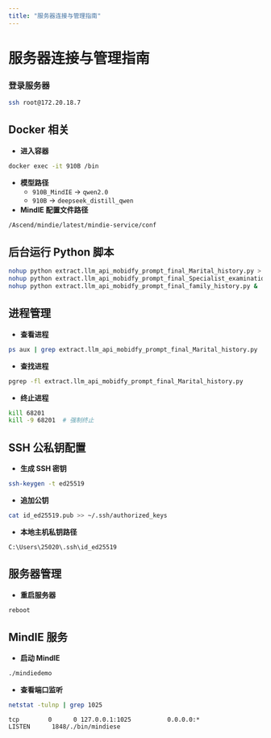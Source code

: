 ```yaml
---
title: "服务器连接与管理指南"
---
```


# 服务器连接与管理指南


### **登录服务器**
```bash
ssh root@172.20.18.7
```

## **Docker 相关**
- **进入容器**
```bash
docker exec -it 910B /bin
```
- **模型路径**
    - `910B_MindIE` → `qwen2.0`
    - `910B` → `deepseek_distill_qwen`
- **MindIE 配置文件路径**
```bash
/Ascend/mindie/latest/mindie-service/conf
```

## **后台运行 Python 脚本**
```bash
nohup python extract.llm_api_mobidfy_prompt_final_Marital_history.py > output.log 2>&1 &
nohup python extract.llm_api_mobidfy_prompt_final_Specialist_examination.py > output.log 2>&1 &
nohup python extract.llm_api_mobidfy_prompt_final_family_history.py &
```

## **进程管理**
- **查看进程**
```bash
ps aux | grep extract.llm_api_mobidfy_prompt_final_Marital_history.py
```
- **查找进程**
```bash
pgrep -fl extract.llm_api_mobidfy_prompt_final_Marital_history.py
```
- **终止进程**
```bash
kill 68201
kill -9 68201  # 强制终止
```

## **SSH 公私钥配置**
- **生成 SSH 密钥**
```bash
ssh-keygen -t ed25519
```
- **追加公钥**
```bash
cat id_ed25519.pub >> ~/.ssh/authorized_keys
```
- **本地主机私钥路径**
```plaintext
C:\Users\25020\.ssh\id_ed25519
```

## **服务器管理**
- **重启服务器**
```bash
reboot
```

## **MindIE 服务**
- **启动 MindIE**
```bash
./mindiedemo
```
- **查看端口监听**
```bash
netstat -tulnp | grep 1025
```
```
tcp        0      0 127.0.0.1:1025          0.0.0.0:*               LISTEN      1848/./bin/mindiese
```
